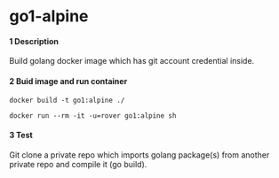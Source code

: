 # go1-alpine

#### 1 Description
Build golang docker image which has git account credential inside.


#### 2 Buid image and run container
    docker build -t go1:alpine ./

    docker run --rm -it -u=rover go1:alpine sh

#### 3 Test
Git clone a private repo which imports golang package(s) from another private repo and compile it
(go build).
